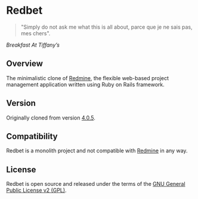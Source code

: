 # Redbet

>"Simply do not ask me what this is all about, 
>parce que je ne sais pas, mes chers".

_Breakfast At Tiffany’s_


## Overview
The minimalistic clone of [Redmine](http://redmine.org/), the flexible web-based project management application written using Ruby on Rails framework.

## Version
Originally cloned from version [4.0.5](https://github.com/redmine/redmine/tree/4.0.5). 

## Compatibility
Redbet is a monolith project and not compatible with [Redmine](https://github.com/redmine/redmine) in any way.

## License
Redbet is open source and released under the terms of the [GNU General Public License v2 (GPL)](http://www.gnu.org/licenses/old-licenses/gpl-2.0.html).
